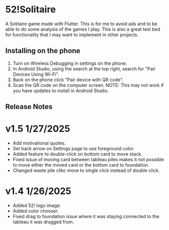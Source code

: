 # 52!Solitaire

A Solitaire game made with Flutter. This is for me to avoid ads and to be able 
to do some analysis of the games I play. This is also a great test bed for 
functionality that I may want to implement in other projects.

## Installing on the phone

1. Turn on Wireless Debugging in settings on the phone.
2. In Android Studio, using the search at the top right, search for "Pair Devices Using Wi-Fi".
3. Back on the phone click "Pair device with QR code".
4. Scan the QR code on the computer screen.
NOTE: This may not work if you have updates to install in Android Studio.


## Release Notes

# v1.5 1/27/2025
- Add motivational quotes.
- Set back arrow on Settings page to use foreground color.
- Added feature to double-click on bottom card to move stack.
- Fixed issue of moving card between tableau piles makes it not possible to move either the
  moved card or the bottom card to foundation.
- Changed waste pile clikc move to single click instead of double click.

# v1.4 1/26/2025
- Added 52! logo image.
- Added color chooser.
- Fixed drag to foundation issue where it was staying connected to the tableau it was dragged from.



